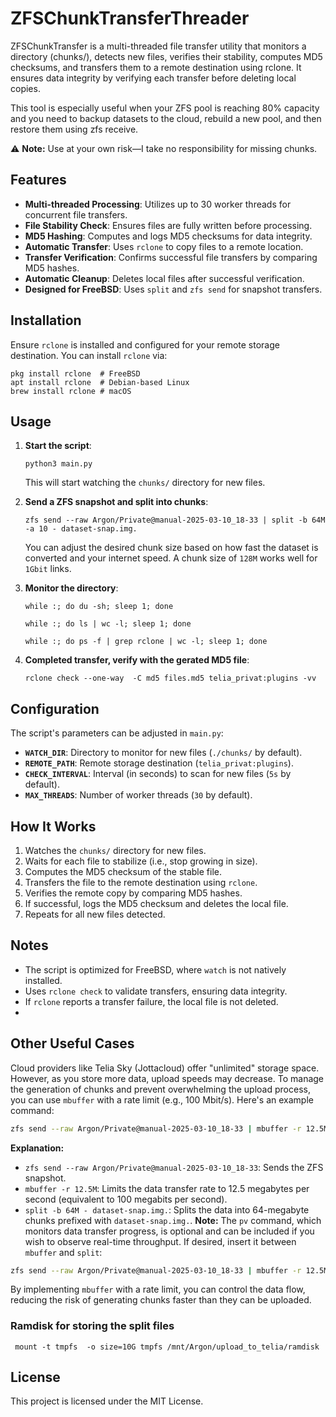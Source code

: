# ZFSChunkTransferThreader

ZFSChunkTransfer is a multi-threaded file transfer utility that monitors a directory (chunks/), detects new files, verifies their stability, computes MD5 checksums, and transfers them to a remote destination using rclone. It ensures data integrity by verifying each transfer before deleting local copies.

This tool is especially useful when your ZFS pool is reaching 80% capacity and you need to backup datasets to the cloud, rebuild a new pool, and then restore them using zfs receive.

⚠️ **Note:** Use at your own risk—I take no responsibility for missing chunks.



## Features

- **Multi-threaded Processing**: Utilizes up to 30 worker threads for concurrent file transfers.
- **File Stability Check**: Ensures files are fully written before processing.
- **MD5 Hashing**: Computes and logs MD5 checksums for data integrity.
- **Automatic Transfer**: Uses `rclone` to copy files to a remote location.
- **Transfer Verification**: Confirms successful file transfers by comparing MD5 hashes.
- **Automatic Cleanup**: Deletes local files after successful verification.
- **Designed for FreeBSD**: Uses `split` and `zfs send` for snapshot transfers.

## Installation

Ensure `rclone` is installed and configured for your remote storage destination. You can install `rclone` via:

```shell
pkg install rclone  # FreeBSD
apt install rclone  # Debian-based Linux
brew install rclone # macOS
```

## Usage

1. **Start the script**:

   ```shell
   python3 main.py
   ```

   This will start watching the `chunks/` directory for new files.

2. **Send a ZFS snapshot and split into chunks**:

   ```shell
   zfs send --raw Argon/Private@manual-2025-03-10_18-33 | split -b 64M  -a 10 - dataset-snap.img.
   ```

   You can adjust the desired chunk size based on how fast the dataset is converted and your internet speed. A chunk size of `128M` works well for `1Gbit` links.

3. **Monitor the directory**:

   ```shell
   while :; do du -sh; sleep 1; done
   ```

   ```shell
   while :; do ls | wc -l; sleep 1; done
   ```

   ```shell
   while :; do ps -f | grep rclone | wc -l; sleep 1; done
   ```

4. **Completed transfer, verify with the gerated MD5 file**:
   ```shell
   rclone check --one-way  -C md5 files.md5 telia_privat:plugins -vv
   ```

## Configuration

The script's parameters can be adjusted in `main.py`:

- **`WATCH_DIR`**: Directory to monitor for new files (`./chunks/` by default).
- **`REMOTE_PATH`**: Remote storage destination (`telia_privat:plugins`).
- **`CHECK_INTERVAL`**: Interval (in seconds) to scan for new files (`5s` by default).
- **`MAX_THREADS`**: Number of worker threads (`30` by default).

## How It Works

1. Watches the `chunks/` directory for new files.
2. Waits for each file to stabilize (i.e., stop growing in size).
3. Computes the MD5 checksum of the stable file.
4. Transfers the file to the remote destination using `rclone`.
5. Verifies the remote copy by comparing MD5 hashes.
6. If successful, logs the MD5 checksum and deletes the local file.
7. Repeats for all new files detected.

## Notes

- The script is optimized for FreeBSD, where `watch` is not natively installed.
- Uses `rclone check` to validate transfers, ensuring data integrity.
- If `rclone` reports a transfer failure, the local file is not deleted.
- 

## Other Useful Cases
Cloud providers like Telia Sky (Jottacloud) offer "unlimited" storage space. However, as you store more data, upload speeds may decrease. To manage the generation of chunks and prevent overwhelming the upload process, you can use `mbuffer` with a rate limit (e.g., 100 Mbit/s).
Here's an example command:
```bash
zfs send --raw Argon/Private@manual-2025-03-10_18-33 | mbuffer -r 12.5M | split -b 64M - dataset-snap.img.
```
**Explanation:**
- `zfs send --raw Argon/Private@manual-2025-03-10_18-33`: Sends the ZFS snapshot.
- `mbuffer -r 12.5M`: Limits the data transfer rate to 12.5 megabytes per second (equivalent to 100 megabits per second).
- `split -b 64M - dataset-snap.img.`: Splits the data into 64-megabyte chunks prefixed with `dataset-snap.img.`.
**Note:** The `pv` command, which monitors data transfer progress, is optional and can be included if you wish to observe real-time throughput. If desired, insert it between `mbuffer` and `split`:
```bash
zfs send --raw Argon/Private@manual-2025-03-10_18-33 | mbuffer -r 12.5M | pv | split -b 64M - dataset-snap.img.
```
By implementing `mbuffer` with a rate limit, you can control the data flow, reducing the risk of generating chunks faster than they can be uploaded.


### Ramdisk for storing the split files
```shell
 mount -t tmpfs  -o size=10G tmpfs /mnt/Argon/upload_to_telia/ramdisk
```

## License

This project is licensed under the MIT License.


